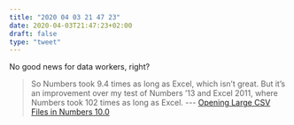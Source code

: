 ```yaml
---
title: "2020 04 03 21 47 23"
date: 2020-04-03T21:47:23+02:00
draft: false
type: "tweet"
---
```

No good news for data workers, right?

> So Numbers took 9.4 times as long as Excel, which isn’t great. But it’s an improvement over my test of Numbers ’13 and Excel 2011, where Numbers took 102 times as long as Excel. --- [Opening Large CSV Files in Numbers 10.0](https://mjtsai.com/blog/2020/04/02/opening-large-csv-files-in-numbers-10-0/)
